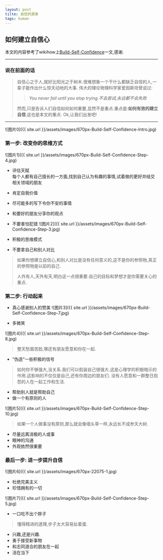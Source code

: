 ```yaml
---
layout: post
tilte: 自信的源泉
tags: human
---
```


如何建立自信心
------------

本文的内容参考了wikihow上[Build-Self-Confidence](http://www.wikihow.com/Build-Self-Confidence/)一文,感谢.

---


### 说在前面的话

> 自信心之于人,就好比阳光之于树木.很难想象一个干什么都缺乏自信的人,一辈子能作出什么惊天动地的大事.
> 伟大的理论物理科学家爱因斯坦曾说过:
>
>> *You never fail until you stop trying.不去尝试,永远都不会失败*
>
> 然而,只是告诉人们自信如何如何重要,显然不是重点.重点是:**如何有效的建立自信**.这也是本文的重点.
> Ok,让我们出发吧!

---

![图片0]({{ site.url }}/assets/images/670px-Build-Self-Confidence-Intro.jpg)

### 第一步: 改变你的思维方式
![图片1]({{ site.url }}/assets/images/670px-Build-Self-Confidence-Step-4.jpg)

* 评估天赋  <br />
每个人都有自己擅长的一方面,找到自己认为有趣的事情,试着做的更好并结交相关领域的朋友
* 肯定自我价值
* 尽可能多的写下令你不安的事情
* 和要好的朋友分享你的观点
* 不要害怕犯错
![图片2]({{ site.url }}/assets/images/670px-Build-Self-Confidence-Step-3.jpg)

* 积极的思维模式
* 不要拿自己和别人对比

> 如果你想建立自信心,和别人对比是没有任何意义的,这不是你的参照物,真正的参照物是以前的自己.
>
> 人外有人,天外有天,明白这一点很重要.自己的目标和梦想才是你需要关心的重点.

### 第二步: 行动起来

* 真心感谢别人的赞美
![图片3]({{ site.url }}/assets/images/670px-Build-Self-Confidence-Step-7.jpg)

* 多微笑

![图片4]({{ site.url }}/assets/images/670px-Build-Self-Confidence-Step-8.jpg)

> 整天愁眉苦脸,哪还有朋友愿意和你在一起.

* "伪造"一些积极的信号

> 如何你不够强大,没关系.我们可以假装自己很强大.这是心理学的积极暗示的作用.这影响的不仅仅是自己,还有你周边的朋友们. 没有人愿意和一群整日抱怨的人在一起工作和生活.

* 帮助别人就是帮助自己
* 做一个有原则的人 

![图片5]({{ site.url }}/assets/images/670px-Build-Self-Confidence-Step-10.jpg)

> 如果一个人做事没有原则,那么就会像墙头草一样,永远长不成参天大树.

* 尽量远离消极的人或事
* 眼神的沟通
* 外观依然很重要

### 最后一步: 进一步提升自信

![图片6]({{ site.url }}/assets/images/670px-22075-1.jpg)

* 杜绝完美主义
* 珍惜拥有的一切

![图片7]({{ site.url }}/assets/images/670px-Build-Self-Confidence-Step-5.jpg)

* 一口吃不出个胖子

> 懂得精进的道理,步子太大容易扯着蛋.

* 兴趣,还是兴趣.
* 勇于接受新事物
* 和志同道合的朋友在一起
* 活在当下 


